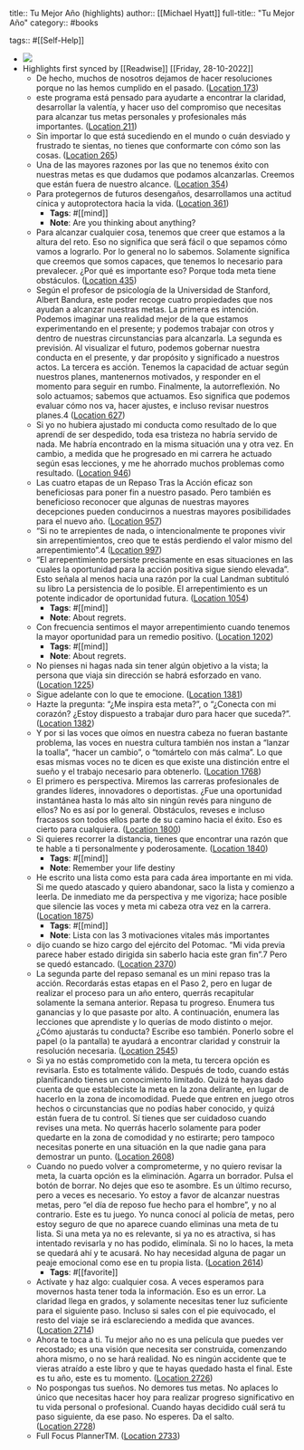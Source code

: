 title:: Tu Mejor Año (highlights)
author:: [[Michael Hyatt]]
full-title:: "Tu Mejor Año"
category:: #books

tags:: #[[Self-Help]]

- ![](https://m.media-amazon.com/images/I/71vIYeRU-kL._SY160.jpg)
- Highlights first synced by [[Readwise]] [[Friday, 28-10-2022]]
	- De hecho, muchos de nosotros dejamos de hacer resoluciones porque no las hemos cumplido en el pasado. ([Location 173](https://readwise.io/to_kindle?action=open&asin=B077KT6R6J&location=173))
	- este programa está pensado para ayudarte a encontrar la claridad, desarrollar la valentía, y hacer uso del compromiso que necesitas para alcanzar tus metas personales y profesionales más importantes. ([Location 211](https://readwise.io/to_kindle?action=open&asin=B077KT6R6J&location=211))
	- Sin importar lo que está sucediendo en el mundo o cuán desviado y frustrado te sientas, no tienes que conformarte con cómo son las cosas. ([Location 265](https://readwise.io/to_kindle?action=open&asin=B077KT6R6J&location=265))
	- Una de las mayores razones por las que no tenemos éxito con nuestras metas es que dudamos que podamos alcanzarlas. Creemos que están fuera de nuestro alcance. ([Location 354](https://readwise.io/to_kindle?action=open&asin=B077KT6R6J&location=354))
	- Para protegernos de futuros desengaños, desarrollamos una actitud cínica y autoprotectora hacia la vida. ([Location 361](https://readwise.io/to_kindle?action=open&asin=B077KT6R6J&location=361))
		- **Tags**: #[[mind]]
		- **Note**: Are you thinking about anything?
	- Para alcanzar cualquier cosa, tenemos que creer que estamos a la altura del reto. Eso no significa que será fácil o que sepamos cómo vamos a lograrlo. Por lo general no lo sabemos. Solamente significa que creemos que somos capaces, que tenemos lo necesario para prevalecer. ¿Por qué es importante eso? Porque toda meta tiene obstáculos. ([Location 435](https://readwise.io/to_kindle?action=open&asin=B077KT6R6J&location=435))
	- Según el profesor de psicología de la Universidad de Stanford, Albert Bandura, este poder recoge cuatro propiedades que nos ayudan a alcanzar nuestras metas. La primera es intención. Podemos imaginar una realidad mejor de la que estamos experimentando en el presente; y podemos trabajar con otros y dentro de nuestras circunstancias para alcanzarla. La segunda es previsión. Al visualizar el futuro, podemos gobernar nuestra conducta en el presente, y dar propósito y significado a nuestros actos. La tercera es acción. Tenemos la capacidad de actuar según nuestros planes, mantenernos motivados, y responder en el momento para seguir en rumbo. Finalmente, la autorreflexión. No solo actuamos; sabemos que actuamos. Eso significa que podemos evaluar cómo nos va, hacer ajustes, e incluso revisar nuestros planes.4 ([Location 627](https://readwise.io/to_kindle?action=open&asin=B077KT6R6J&location=627))
	- Si yo no hubiera ajustado mi conducta como resultado de lo que aprendí de ser despedido, toda esa tristeza no habría servido de nada. Me habría encontrado en la misma situación una y otra vez. En cambio, a medida que he progresado en mi carrera he actuado según esas lecciones, y me he ahorrado muchos problemas como resultado. ([Location 946](https://readwise.io/to_kindle?action=open&asin=B077KT6R6J&location=946))
	- Las cuatro etapas de un Repaso Tras la Acción eficaz son beneficiosas para poner fin a nuestro pasado. Pero también es beneficioso reconocer que algunas de nuestras mayores decepciones pueden conducirnos a nuestras mayores posibilidades para el nuevo año. ([Location 957](https://readwise.io/to_kindle?action=open&asin=B077KT6R6J&location=957))
	- “Si no te arrepientes de nada, o intencionalmente te propones vivir sin arrepentimientos, creo que te estás perdiendo el valor mismo del arrepentimiento”.4 ([Location 997](https://readwise.io/to_kindle?action=open&asin=B077KT6R6J&location=997))
	- “El arrepentimiento persiste precisamente en esas situaciones en las cuales la oportunidad para la acción positiva sigue siendo elevada”. Esto señala al menos hacia una razón por la cual Landman subtituló su libro La persistencia de lo posible. El arrepentimiento es un potente indicador de oportunidad futura. ([Location 1054](https://readwise.io/to_kindle?action=open&asin=B077KT6R6J&location=1054))
		- **Tags**: #[[mind]]
		- **Note**: About regrets.
	- Con frecuencia sentimos el mayor arrepentimiento cuando tenemos la mayor oportunidad para un remedio positivo. ([Location 1202](https://readwise.io/to_kindle?action=open&asin=B077KT6R6J&location=1202))
		- **Tags**: #[[mind]]
		- **Note**: About regrets.
	- No pienses ni hagas nada sin tener algún objetivo a la vista; la persona que viaja sin dirección se habrá esforzado en vano. ([Location 1225](https://readwise.io/to_kindle?action=open&asin=B077KT6R6J&location=1225))
	- Sigue adelante con lo que te emocione. ([Location 1381](https://readwise.io/to_kindle?action=open&asin=B077KT6R6J&location=1381))
	- Hazte la pregunta: “¿Me inspira esta meta?”, o “¿Conecta con mi corazón? ¿Estoy dispuesto a trabajar duro para hacer que suceda?”. ([Location 1382](https://readwise.io/to_kindle?action=open&asin=B077KT6R6J&location=1382))
	- Y por si las voces que oímos en nuestra cabeza no fueran bastante problema, las voces en nuestra cultura también nos instan a “lanzar la toalla”, “hacer un cambio”, o “tomártelo con más calma”. Lo que esas mismas voces no te dicen es que existe una distinción entre el sueño y el trabajo necesario para obtenerlo. ([Location 1768](https://readwise.io/to_kindle?action=open&asin=B077KT6R6J&location=1768))
	- El primero es perspectiva. Miremos las carreras profesionales de grandes líderes, innovadores o deportistas. ¿Fue una oportunidad instantánea hasta lo más alto sin ningún revés para ninguno de ellos? No es así por lo general. Obstáculos, reveses e incluso fracasos son todos ellos parte de su camino hacia el éxito. Eso es cierto para cualquiera. ([Location 1800](https://readwise.io/to_kindle?action=open&asin=B077KT6R6J&location=1800))
	- Si quieres recorrer la distancia, tienes que encontrar una razón que te hable a ti personalmente y poderosamente. ([Location 1840](https://readwise.io/to_kindle?action=open&asin=B077KT6R6J&location=1840))
		- **Tags**: #[[mind]]
		- **Note**: Remember your life destiny
	- He escrito una lista como esta para cada área importante en mi vida. Si me quedo atascado y quiero abandonar, saco la lista y comienzo a leerla. De inmediato me da perspectiva y me vigoriza; hace posible que silencie las voces y meta mi cabeza otra vez en la carrera. ([Location 1875](https://readwise.io/to_kindle?action=open&asin=B077KT6R6J&location=1875))
		- **Tags**: #[[mind]]
		- **Note**: Lista con las 3 motivaciones vitales más importantes
	- dijo cuando se hizo cargo del ejército del Potomac. “Mi vida previa parece haber estado dirigida sin saberlo hacia este gran fin”.7 Pero se quedó estancado. ([Location 2370](https://readwise.io/to_kindle?action=open&asin=B077KT6R6J&location=2370))
	- La segunda parte del repaso semanal es un mini repaso tras la acción. Recordarás estas etapas en el Paso 2, pero en lugar de realizar el proceso para un año entero, querrás recapitular solamente la semana anterior. Repasa tu progreso. Enumera tus ganancias y lo que pasaste por alto. A continuación, enumera las lecciones que aprendiste y lo querías de modo distinto o mejor. ¿Cómo ajustarás tu conducta? Escribe eso también. Ponerlo sobre el papel (o la pantalla) te ayudará a encontrar claridad y construir la resolución necesaria. ([Location 2545](https://readwise.io/to_kindle?action=open&asin=B077KT6R6J&location=2545))
	- Si ya no estás comprometido con la meta, tu tercera opción es revisarla. Esto es totalmente válido. Después de todo, cuando estás planificando tienes un conocimiento limitado. Quizá te hayas dado cuenta de que estableciste la meta en la zona delirante, en lugar de hacerlo en la zona de incomodidad. Puede que entren en juego otros hechos o circunstancias que no podías haber conocido, y quizá están fuera de tu control. Sí tienes que ser cuidadoso cuando revises una meta. No querrás hacerlo solamente para poder quedarte en la zona de comodidad y no estirarte; pero tampoco necesitas ponerte en una situación en la que nadie gana para demostrar un punto. ([Location 2608](https://readwise.io/to_kindle?action=open&asin=B077KT6R6J&location=2608))
	- Cuando no puedo volver a comprometerme, y no quiero revisar la meta, la cuarta opción es la eliminación. Agarra un borrador. Pulsa el botón de borrar. No dejes que eso te asombre. Es un último recurso, pero a veces es necesario. Yo estoy a favor de alcanzar nuestras metas, pero “el día de reposo fue hecho para el hombre”, y no al contrario. Este es tu juego. Yo nunca conocí al policía de metas, pero estoy seguro de que no aparece cuando eliminas una meta de tu lista. Si una meta ya no es relevante, si ya no es atractiva, si has intentado revisarla y no has podido, elimínala. Si no lo haces, la meta se quedará ahí y te acusará. No hay necesidad alguna de pagar un peaje emocional como ese en tu propia lista. ([Location 2614](https://readwise.io/to_kindle?action=open&asin=B077KT6R6J&location=2614))
		- **Tags**: #[[favorite]]
	- Actívate y haz algo: cualquier cosa. A veces esperamos para movernos hasta tener toda la información. Eso es un error. La claridad llega en grados, y solamente necesitas tener luz suficiente para el siguiente paso. Incluso si sales con el pie equivocado, el resto del viaje se irá esclareciendo a medida que avances. ([Location 2714](https://readwise.io/to_kindle?action=open&asin=B077KT6R6J&location=2714))
	- Ahora te toca a ti. Tu mejor año no es una película que puedes ver recostado; es una visión que necesita ser construida, comenzando ahora mismo, o no se hará realidad. No es ningún accidente que te vieras atraído a este libro y que te hayas quedado hasta el final. Este es tu año, este es tu momento. ([Location 2726](https://readwise.io/to_kindle?action=open&asin=B077KT6R6J&location=2726))
	- No pospongas tus sueños. No demores tus metas. No aplaces lo único que necesitas hacer hoy para realizar progreso significativo en tu vida personal o profesional. Cuando hayas decidido cuál será tu paso siguiente, da ese paso. No esperes. Da el salto. ([Location 2728](https://readwise.io/to_kindle?action=open&asin=B077KT6R6J&location=2728))
	- Full Focus PlannerTM. ([Location 2733](https://readwise.io/to_kindle?action=open&asin=B077KT6R6J&location=2733))